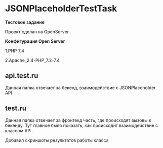 # JSONPlaceholderTestTask

**Тестовое задание**

Проект сделан на OpenServer. 

**Конфигурация Open Server**

1.PHP 7.4

2.Apache_2.4-PHP_7.2-7.4

## api.test.ru ##

Данная папка отвечает за бекенд, взаимодействие с JSONPlaceholder API

## test.ru ##

Данная папка отвечает за фронтекд часть, где происходят вызовы к бекенду. Тут главное было показать, как происходит взаимодействие с классом API. 

Добавил скриншоты результатов работы класса
